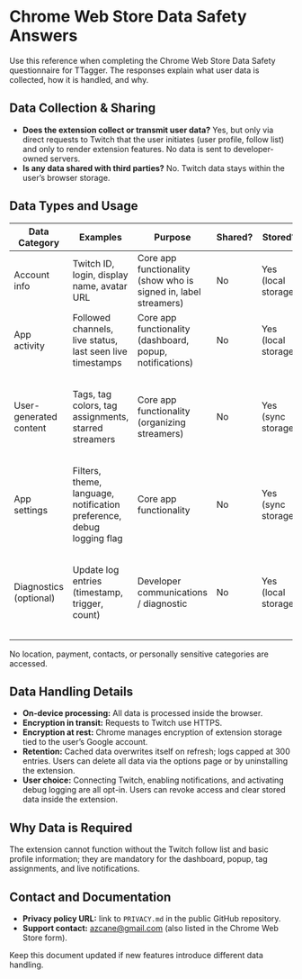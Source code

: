 # Chrome Web Store Data Safety Answers

Use this reference when completing the Chrome Web Store Data Safety questionnaire for TTagger. The responses explain what user data is collected, how it is handled, and why.

## Data Collection & Sharing

- **Does the extension collect or transmit user data?** Yes, but only via direct requests to Twitch that the user initiates (user profile, follow list) and only to render extension features. No data is sent to developer-owned servers.
- **Is any data shared with third parties?** No. Twitch data stays within the user’s browser storage.

## Data Types and Usage

| Data Category | Examples | Purpose | Shared? | Stored? | Notes |
| ------------- | -------- | ------- | ------- | ------- | ----- |
| Account info | Twitch ID, login, display name, avatar URL | Core app functionality (show who is signed in, label streamers) | No | Yes (local storage) | Fetched after user authorizes Twitch OAuth. |
| App activity | Followed channels, live status, last seen live timestamps | Core app functionality (dashboard, popup, notifications) | No | Yes (local storage) | Cached to reduce API calls and power live notifications. |
| User-generated content | Tags, tag colors, tag assignments, starred streamers | Core app functionality (organizing streamers) | No | Yes (sync storage) | Sync storage lets preferences and tags follow the user to other Chrome profiles. |
| App settings | Filters, theme, language, notification preference, debug logging flag | Core app functionality | No | Yes (sync storage) | Needed to keep the UI consistent between sessions. |
| Diagnostics (optional) | Update log entries (timestamp, trigger, count) | Developer communications / diagnostic | No | Yes (local storage) | Only recorded if debug logging is enabled; user can clear at any time. |

No location, payment, contacts, or personally sensitive categories are accessed.

## Data Handling Details

- **On-device processing:** All data is processed inside the browser.
- **Encryption in transit:** Requests to Twitch use HTTPS.
- **Encryption at rest:** Chrome manages encryption of extension storage tied to the user’s Google account.
- **Retention:** Cached data overwrites itself on refresh; logs capped at 300 entries. Users can delete all data via the options page or by uninstalling the extension.
- **User choice:** Connecting Twitch, enabling notifications, and activating debug logging are all opt-in. Users can revoke access and clear stored data inside the extension.

## Why Data is Required

The extension cannot function without the Twitch follow list and basic profile information; they are mandatory for the dashboard, popup, tag assignments, and live notifications.

## Contact and Documentation

- **Privacy policy URL:** link to `PRIVACY.md` in the public GitHub repository.
- **Support contact:** azcane@gmail.com (also listed in the Chrome Web Store form).

Keep this document updated if new features introduce different data handling.
